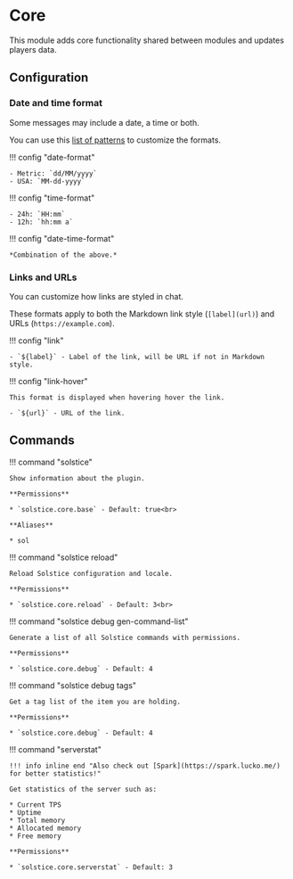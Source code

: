 # Core

This module adds core functionality shared between modules and updates players data.

## Configuration

### Date and time format

Some messages may include a date, a time or both.

You can use this [list of patterns](https://docs.oracle.com/javase/8/docs/api/java/time/format/DateTimeFormatter.html#patterns) to customize the formats.

!!! config "date-format"

    - Metric: `dd/MM/yyyy`
    - USA: `MM-dd-yyyy`

!!! config "time-format"

    - 24h: `HH:mm`
    - 12h: `hh:mm a`

!!! config "date-time-format"

    *Combination of the above.*

### Links and URLs

You can customize how links are styled in chat.

These formats apply to both the Markdown link style (`[label](url)`) and URLs (`https://example.com`).

!!! config "link"

    - `${label}` - Label of the link, will be URL if not in Markdown style.

!!! config "link-hover"

    This format is displayed when hovering hover the link.

    - `${url}` - URL of the link.

## Commands

!!! command "solstice"

    Show information about the plugin.

    **Permissions**

    * `solstice.core.base` - Default: true<br>

    **Aliases**

    * sol

!!! command "solstice reload"

    Reload Solstice configuration and locale.

    **Permissions**

    * `solstice.core.reload` - Default: 3<br>

!!! command "solstice debug gen-command-list"

    Generate a list of all Solstice commands with permissions.

    **Permissions**

    * `solstice.core.debug` - Default: 4

!!! command "solstice debug tags"

    Get a tag list of the item you are holding.

    **Permissions**

    * `solstice.core.debug` - Default: 4

!!! command "serverstat"

    !!! info inline end "Also check out [Spark](https://spark.lucko.me/) for better statistics!"

    Get statistics of the server such as:

    * Current TPS
    * Uptime
    * Total memory
    * Allocated memory
    * Free memory

    **Permissions**

    * `solstice.core.serverstat` - Default: 3